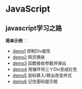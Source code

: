# JavaScript
## javascript学习之路

**简单示例** ：

- [demo1](https://github.com/13266784089/JavaScript/blob/master/JavaScriptDemo/demo1.html) 控制Div属性
- [demo2](https://github.com/13266784089/JavaScript/blob/master/JavaScriptDemo/demo2/demo2.html) 网页换肤
- [demo3](https://github.com/13266784089/JavaScript/blob/master/JavaScriptDemo/demo3.html) 函数接收参数并弹出
- [demo4](https://github.com/13266784089/JavaScript/blob/master/JavaScriptDemo/demo4.html) 用循环将三个Div变成红色
- [demo5](https://github.com/13266784089/JavaScript/blob/master/JavaScriptDemo/demo5.html) 鼠标移入/移出改变样式
- [demo6](https://github.com/13266784089/JavaScript/blob/master/JavaScriptDemo/demo6.html) 记住密码提示框
